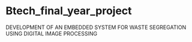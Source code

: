 # Btech_final_year_project
DEVELOPMENT OF AN EMBEDDED SYSTEM FOR WASTE SEGREGATION USING DIGITAL IMAGE PROCESSING
